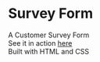 # Survey Form
A Customer Survey Form <br>
See it in action <a href="https://txlocnguyen.github.io/survey-form/" alt="link to project's main page">here</a> <br>
Built with HTML and CSS
